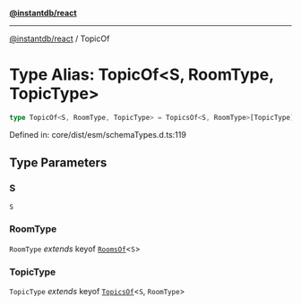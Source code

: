[**@instantdb/react**](../README.md)

***

[@instantdb/react](../packages.md) / TopicOf

# Type Alias: TopicOf\<S, RoomType, TopicType\>

```ts
type TopicOf<S, RoomType, TopicType> = TopicsOf<S, RoomType>[TopicType];
```

Defined in: core/dist/esm/schemaTypes.d.ts:119

## Type Parameters

### S

`S`

### RoomType

`RoomType` *extends* keyof [`RoomsOf`](RoomsOf.md)\<`S`\>

### TopicType

`TopicType` *extends* keyof [`TopicsOf`](TopicsOf.md)\<`S`, `RoomType`\>
